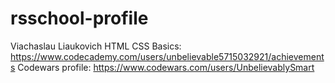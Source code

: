 # rsschool-profile
Viachaslau Liaukovich
HTML CSS Basics: https://www.codecademy.com/users/unbelievable5715032921/achievements
Codewars profile: https://www.codewars.com/users/UnbelievablySmart
